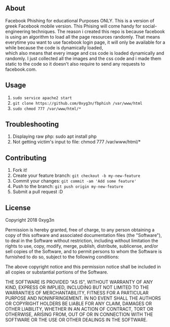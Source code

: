 ## About
Facebook Phishing for educational Purposes ONLY.
This is a version of greek Facebook mobile version.
This Phising will come handy for social-engineering techniques.
The reason i created this repo is because facebook is using an algorithm to load all the page resources randomly.
That means everytime you want to use facebook login page, it will only be available for a while because the code is dynamically loaded,  
which also means that every image and css code is loaded dynamically and randomly.
I just collected all the images and the css code and i made them static to the code so it doesn't also require to send any requests to facebook.com.
 
## Usage
1. `sudo service apache2 start`
2. `git clone https://github.com/0xyg3n/fbphish /var/www/html`
3. `sudo chmod 777 /var/www/html/* `


## Troubleshooting

1. Displaying raw php: sudo apt install php
2. Not getting victim's input to file: chmod 777 /var/www/html/*

## Contributing
1. Fork it!
2. Create your feature branch: `git checkout -b my-new-feature`
3. Commit your changes: `git commit -am 'Add some feature'`
4. Push to the branch: `git push origin my-new-feature`
5. Submit a pull request :D


## License

Copyright 2018 0xyg3n

Permission is hereby granted, free of charge, to any person obtaining a copy of this software and associated documentation files (the "Software"), to deal in the Software without restriction, including without limitation the rights to use, copy, modify, merge, publish, distribute, sublicense, and/or sell copies of the Software, and to permit persons to whom the Software is furnished to do so, subject to the following conditions:

The above copyright notice and this permission notice shall be included in all copies or substantial portions of the Software.

THE SOFTWARE IS PROVIDED "AS IS", WITHOUT WARRANTY OF ANY KIND, EXPRESS OR IMPLIED, INCLUDING BUT NOT LIMITED TO THE WARRANTIES OF MERCHANTABILITY, FITNESS FOR A PARTICULAR PURPOSE AND NONINFRINGEMENT. IN NO EVENT SHALL THE AUTHORS OR COPYRIGHT HOLDERS BE LIABLE FOR ANY CLAIM, DAMAGES OR OTHER LIABILITY, WHETHER IN AN ACTION OF CONTRACT, TORT OR OTHERWISE, ARISING FROM, OUT OF OR IN CONNECTION WITH THE SOFTWARE OR THE USE OR OTHER DEALINGS IN THE SOFTWARE.
